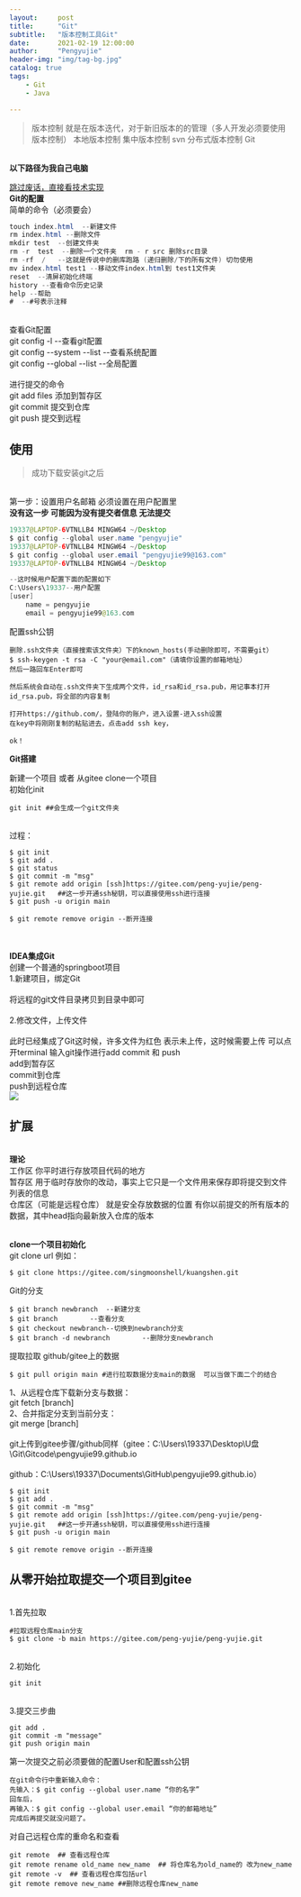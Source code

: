 ```yaml
---
layout:     post
title:      "Git"
subtitle:   "版本控制工具Git"
date:       2021-02-19 12:00:00
author:     "Pengyujie"
header-img: "img/tag-bg.jpg"
catalog: true
tags:
    - Git
    - Java

---
```


> 版本控制
> 就是在版本迭代，对于新旧版本的的管理（多人开发必须要使用版本控制）
> 本地版本控制
> 集中版本控制   svn
> 分布式版本控制 Git


<br><b>以下路径为我自己电脑</b>

[跳过废话，直接看技术实现 ](#build) 
<br><b>Git的配置</b>
<br>
简单的命令（必须要会）

```java
touch index.html  --新建文件
rm index.html --删除文件
mkdir test  --创建文件夹
rm -r  test  --删除一个文件夹  rm - r src 删除src目录
rm -rf  /   --这就是传说中的删库跑路 (递归删除/下的所有文件) 切勿使用
mv index.html test1 --移动文件index.html到 test1文件夹
reset  --清屏初始化终端
history --查看命令历史记录
help --帮助
#  --#号表示注释
```

<br>查看Git配置
<br>git config -l  --查看git配置
<br>git config --system --list --查看系统配置
<br>git config --global --list  --全局配置
<br>
<br>进行提交的命令
<br>git add files 添加到暂存区
<br>git commit 提交到仓库
<br>git push  提交到远程



<p id = "build"></p>

## 使用

>成功下载安装git之后

<br>第一步：设置用户名邮箱 必须设置在用户配置里
<br><b>没有这一步 可能因为没有提交者信息 无法提交</b>

```java
19337@LAPTOP-6VTNLLB4 MINGW64 ~/Desktop
$ git config --global user.name "pengyujie"
19337@LAPTOP-6VTNLLB4 MINGW64 ~/Desktop
$ git config --global user.email "pengyujie99@163.com"
19337@LAPTOP-6VTNLLB4 MINGW64 ~/Desktop

--这时候用户配置下面的配置如下
C:\Users\19337--用户配置
[user]
    name = pengyujie
    email = pengyujie99@163.com
```


配置ssh公钥

```
删除.ssh文件夹（直接搜索该文件夹）下的known_hosts(手动删除即可，不需要git）
$ ssh-keygen -t rsa -C "your@email.com"（请填你设置的邮箱地址）
然后一路回车Enter即可

然后系统会自动在.ssh文件夹下生成两个文件，id_rsa和id_rsa.pub，用记事本打开id_rsa.pub，将全部的内容复制

打开https://github.com/，登陆你的账户，进入设置-进入ssh设置
在key中将刚刚复制的粘贴进去，点击add ssh key，

ok！
```





<b>Git搭建</b>

新建一个项目 或者 从gitee clone一个项目
<br>初始化init

```shell
git init ##会生成一个git文件夹
```

<br>过程：

```shell
$ git init
$ git add .
$ git status
$ git commit -m "msg"
$ git remote add origin [ssh]https://gitee.com/peng-yujie/peng-yujie.git   ##这一步开通ssh秘钥，可以直接使用ssh进行连接
$ git push -u origin main

$ git remote remove origin --断开连接
```

<br>
<br><b>IDEA集成Git</b>
<br>创建一个普通的springboot项目
<br>1.新建项目，绑定Git
<br>
<br>将远程的git文件目录拷贝到目录中即可
<br>
<br>2.修改文件，上传文件
<br>
<br>此时已经集成了Git这时候，许多文件为红色 表示未上传，这时候需要上传 可以点开terminal 输入git操作进行add commit 和 push
<br>add到暂存区
<br>commit到仓库
<br>push到远程仓库
<br>
<img src="../../../../../img/notes/5.png" >


## 扩展

<br><b>理论</b>
<br>工作区 你平时进行存放项目代码的地方
<br>暂存区 用于临时存放你的改动，事实上它只是一个文件用来保存即将提交到文件列表的信息
<br>仓库区（可能是远程仓库） 就是安全存放数据的位置 有你以前提交的所有版本的数据，其中head指向最新放入仓库的版本

<br><b>clone一个项目初始化</b>
<br>git clone url 例如：

~~~shell
$ git clone https://gitee.com/singmoonshell/kuangshen.git
~~~

Git的分支


```shell
$ git branch newbranch  --新建分支
$ git branch        --查看分支
$ git checkout newbranch--切换到newbranch分支
$ git branch -d newbranch        --删除分支newbranch
```

提取拉取 github/gitee上的数据

~~~shell
$ git pull origin main #进行拉取数据分支main的数据  可以当做下面二个的结合
~~~

1、从远程仓库下载新分支与数据：
<br>git fetch [branch]
<br>2、合并指定分支到当前分支：
<br>git merge [branch]
<br>
<br>git上传到gitee步骤/github同样（gitee：C:\Users\19337\Desktop\U盘\Git\Gitcode\pengyujie99.github.io     
<br>github：C:\Users\19337\Documents\GitHub\pengyujie99.github.io）
<br>

```shell
$ git init
$ git add .
$ git commit -m "msg"
$ git remote add origin [ssh]https://gitee.com/peng-yujie/peng-yujie.git   ##这一步开通ssh秘钥，可以直接使用ssh进行连接
$ git push -u origin main

$ git remote remove origin --断开连接
```

## 从零开始拉取提交一个项目到gitee

<br>1.首先拉取

```shell
#拉取远程仓库main分支
$ git clone -b main https://gitee.com/peng-yujie/peng-yujie.git
```

<br>2.初始化

```shell
git init
```

<br>3.提交三步曲

```shell
git add .
git commit -m "message"
git push origin main
```



第一次提交之前必须要做的配置User和配置ssh公钥

```shell
在git命令行中重新输入命令：
先输入：$ git config --global user.name “你的名字”
回车后，
再输入：$ git config --global user.email “你的邮箱地址”
完成后再提交就没问题了。
```





对自己远程仓库的重命名和查看

~~~shell
git remote  ## 查看远程仓库
git remote rename old_name new_name  ## 将仓库名为old_name的 改为new_name
git remote -v  ## 查看远程仓库包括url
git remote remove new_name ##删除远程仓库new_name
~~~















